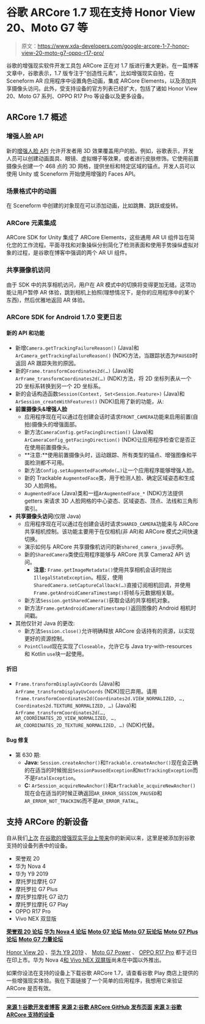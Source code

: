 # 谷歌 ARCore 1.7 现在支持 Honor View 20、Moto G7 等

> 原文：<https://www.xda-developers.com/google-arcore-1-7-honor-view-20-moto-g7-oppo-r17-pro/>

谷歌的增强现实软件开发工具包 ARCore 正在对 1.7 版进行重大更新。在一篇博客文章中，谷歌表示，1.7 版专注于“创造性元素”，比如增强现实自拍，在 Sceneform AR 应用程序中设置角色动画，集成 ARCore Elements，以及添加共享摄像头访问。此外，受支持设备的官方列表已经扩大，包括了诸如 Honor View 20、Moto G7 系列、OPPO R17 Pro 等设备以及更多设备。

## ARCore 1.7 概述

### 增强人脸 API

新的[增强人脸 API](https://developers.google.com/ar/develop/java/augmented-faces/) 允许开发者用 3D 效果覆盖用户的脸。例如，谷歌表示，开发人员可以创建动画面具、眼镜、虚拟帽子等效果，或者进行皮肤修饰。它使用前置摄像头创建一个 468 点的 3D 网格，提供坐标和特定区域的锚点。开发人员可以使用 Unity 或 Sceneform 开始使用增强的 Faces API。

### 场景格式中的动画

在 Sceneform 中创建的对象现在可以添加动画，比如跳舞、跳跃或旋转。

### ARCore 元素集成

ARCore SDK for Unity 集成了 ARCore Elements，这些通用 AR UI 组件旨在简化您的工作流程。平面寻找和对象操纵分别简化了检测表面和使用手势操纵虚拟对象的过程，是谷歌在博客中强调的两个 AR UI 组件。

### 共享摄像机访问

由于 SDK 中的共享相机访问，用户在 AR 模式中的切换将变得更加无缝。这项功能让用户暂停 AR 体验，跳到相机上拍照(理想情况下，是你的应用程序中的某个东西)，然后优雅地返回 AR 体验。

### ARCore SDK for Android 1.7.0 变更日志

#### **新的 API 和功能**

*   新增`Camera.getTrackingFailureReason()` (Java)和`ArCamera_getTrackingFailureReason()` (NDK)方法，当跟踪状态为`PAUSED`时返回 AR 跟踪失败的原因。
*   新的`Frame.transformCoordinates2d(…)` (Java)和`ArFrame_transformCoordinates2d(…)` (NDK)方法，将 2D 坐标列表从一个 2D 坐标系转换到另一个 2D 坐标系。
*   新的会话构造函数`Session(Context, Set<Session.Feature>)` (Java)和`ArSession_createWithFeatures()` (NDK)启用了新的功能，从:
*   **前置摄像头&增强人脸**
    *   应用程序现在可以通过在创建会话时请求`FRONT_CAMERA`功能来启用前置(自拍)摄像头的增强面部。
    *   新方法`CameraConfig.getFacingDirection()` (Java)和`ArCameraConfig_getFacingDirection()` (NDK)让应用程序检查它是否正在使用前置摄像头。
    *   **注意:**使用前置摄像头时，运动跟踪、所有类型的锚点、增强图像和平面检测都不可用。
    *   新方法`Config.setAugmentedFaceMode(…)`让一个应用程序能够增强人脸。
    *   新的 Trackable `AugmentedFace`类，用于检测人脸、确定区域姿态和生成 3D 人脸网格。
    *   `AugmentedFace` (Java)类和一组`ArAugmentedFace_*` (NDK)方法提供 getters 来请求 3D 人脸网格的中心姿态、区域姿态、顶点、法线和三角形索引。
*   **共享摄像头访问**(仅限 Java)
    *   应用程序现在可以通过在创建会话时请求`SHARED_CAMERA`功能来与 ARCore 共享相机控制。该功能主要用于在仅相机(非 AR)和 ARCore 模式之间快速切换。
    *   演示如何与 ARCore 共享摄像机访问的新`shared_camera_java`示例。
    *   新的`SharedCamera`类使应用程序能够与 ARCore 共享 Camera2 API 访问。
        *   **注意:** `Frame.getImageMetadata()`使用共享相机会话时抛出`IllegalStateException`。相反，使用`SharedCamera.setCaptureCallback(…)`直接订阅相机回调，并使用`Frame.getAndroidCameraTimestamp()`将帧与元数据相关联。
    *   新方法`Session.getSharedCamera()`获取会话的共享相机对象。
    *   新方法`Frame.getAndroidCameraTimestamp()`返回图像的 Android 相机时间戳。
*   其他仅针对 Java 的更改:
    *   新方法`Session.close()`允许明确释放 ARCore 会话持有的资源，以实现更好的资源控制。
    *   `PointCloud`现在实现了`Closeable`，允许它与 Java try-with-resources 和 Kotlin `use`块一起使用。

#### **折旧**

*   `Frame.transformDisplayUvCoords` (Java)和`ArFrame_transformDisplayUvCoords` (NDK)现已弃用。请用`frame.transformCoordinates2d(Coordinates2d.VIEW_NORMALIZED, …, Coordinates2d.TEXTURE_NORMALIZED, …)` (Java)和`ArFrame_transformCoordinates2d(…, AR_COORDINATES_2D_VIEW_NORMALIZED, …, AR_COORDINATES_2D_TEXTURE_NORMALIZED, …)` (NDK)代替。

#### **Bug 修复**

*   第 630 期:
    *   **Java:** `Session.createAnchor()`和`Trackable.createAnchor()`现在会正确的在适当的时候抛出`SessionPausedException`和`NotTrackingException`而不是`FatalException`。
    *   **C:** `ArSession_acquireNewAnchor()`和`ArTrackable_acquireNewAnchor()`现在会在适当的时候正确返回`AR_ERROR_SESSION_PAUSED`和`AR_ERROR_NOT_TRACKING`而不是`AR_ERROR_FATAL`。

## 支持 ARCore 的新设备

自从我们[上次](https://www.xda-developers.com/oneplus-6t-xiaomi-mi-mix-3-google-arcore/) [在谷歌的增强现实平台上带来](https://www.xda-developers.com/google-arcore-1-6-lighting-huawei-p20-lite/)你的新闻以来，这里是被添加到谷歌支持的设备列表中的设备。

*   荣誉观 20
*   华为 Nova 4
*   华为 Y9 2019
*   摩托罗拉摩托 G7
*   摩托罗拉 G7 Plus
*   摩托罗拉摩托 G7 动力
*   摩托罗拉摩托 G7 Play
*   OPPO R17 Pro
*   Vivo NEX 双显版

[**荣誉观 20 论坛**](https://forum.xda-developers.com/honor-view-20) [**华为 Nova 4 论坛**](https://forum.xda-developers.com/nova-4) [**Moto G7 论坛**](https://forum.xda-developers.com/moto-g7) [**Moto G7 玩论坛**](https://forum.xda-developers.com/g7-play) [**Moto G7 Plus 论坛**](https://forum.xda-developers.com/g7-plus) [**Moto G7 力量论坛**](https://forum.xda-developers.com/g7-power)

[Honor View 20](https://www.xda-developers.com/honor-view20-india-launch/) 、[华为 Y9 2019](https://www.xda-developers.com/huawei-y9-2019-india-launch-specifications-pricing/) 、 [Moto G7 Power](https://www.xda-developers.com/motorola-moto-g7-play-power-plus-launch/) 、 [OPPO R17 Pro](https://www.xda-developers.com/oppo-r17-r17-pro-india/) 都于近日在印上市。华为 Nova 4[和 Vivo NEX 双屏版](https://www.xda-developers.com/huawei-nova-4-48mp-rear-camera-display-hole/)尚未在中国以外推出。

如果你设法在支持的设备上下载谷歌 ARCore 1.7，请查看谷歌 Play 商店上提供的一些增强现实体验。我在下面链接了一个简单的应用程序，我想用它来验证 ARCore 是否有效。

* * *

[**来源 1:谷歌开发者博客**](https://developers.googleblog.com/2019/02/new-ui-tools-and-richer-creative-canvas.html?m=1) [**来源 2:谷歌 ARCore GitHub 发布页面**](https://github.com/google-ar/arcore-android-sdk/releases/tag/v1.7.0) [**来源 3:谷歌 ARCore 支持的设备**](https://developers.google.com/ar/discover/supported-devices)